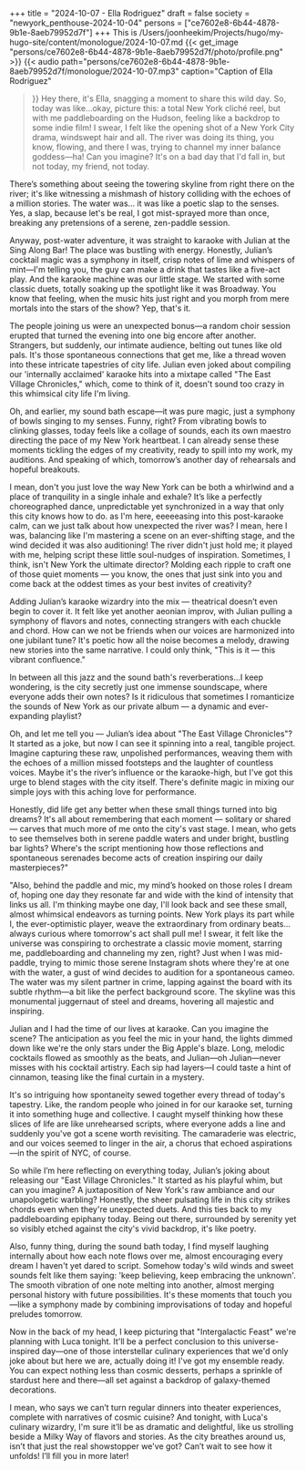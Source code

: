 +++
title = "2024-10-07 - Ella Rodriguez"
draft = false
society = "newyork_penthouse-2024-10-04"
persons = ["ce7602e8-6b44-4878-9b1e-8aeb79952d7f"]
+++
This is /Users/joonheekim/Projects/hugo/my-hugo-site/content/monologue/2024-10-07.md
{{< get_image "persons/ce7602e8-6b44-4878-9b1e-8aeb79952d7f/photo/profile.png" >}}
{{< audio
    path="persons/ce7602e8-6b44-4878-9b1e-8aeb79952d7f/monologue/2024-10-07.mp3" 
    caption="Caption of Ella Rodriguez"
>}}
Hey there, it's Ella, snagging a moment to share this wild day.
So, today was like...okay, picture this: a total New York cliché reel, but with me paddleboarding on the Hudson, feeling like a backdrop to some indie film! I swear, I felt like the opening shot of a New York City drama, windswept hair and all. The river was doing its thing, you know, flowing, and there I was, trying to channel my inner balance goddess—ha! Can you imagine? It's on a bad day that I'd fall in, but not today, my friend, not today. 

There’s something about seeing the towering skyline from right there on the river; it's like witnessing a mishmash of history colliding with the echoes of a million stories. The water was... it was like a poetic slap to the senses. Yes, a slap, because let's be real, I got mist-sprayed more than once, breaking any pretensions of a serene, zen-paddle session. 

Anyway, post-water adventure, it was straight to karaoke with Julian at the Sing Along Bar! The place was bustling with energy. Honestly, Julian’s cocktail magic was a symphony in itself, crisp notes of lime and whispers of mint—I'm telling you, the guy can make a drink that tastes like a five-act play. And the karaoke machine was our little stage. We started with some classic duets, totally soaking up the spotlight like it was Broadway. You know that feeling, when the music hits just right and you morph from mere mortals into the stars of the show? Yep, that's it.

The people joining us were an unexpected bonus—a random choir session erupted that turned the evening into one big encore after another. Strangers, but suddenly, our intimate audience, belting out tunes like old pals. It's those spontaneous connections that get me, like a thread woven into these intricate tapestries of city life. Julian even joked about compiling our 'internally acclaimed' karaoke hits into a mixtape called "The East Village Chronicles," which, come to think of it, doesn't sound too crazy in this whimsical city life I'm living.

Oh, and earlier, my sound bath escape—it was pure magic, just a symphony of bowls singing to my senses. Funny, right? From vibrating bowls to clinking glasses, today feels like a collage of sounds, each its own maestro directing the pace of my New York heartbeat. I can already sense these moments tickling the edges of my creativity, ready to spill into my work, my auditions. And speaking of which, tomorrow’s another day of rehearsals and hopeful breakouts.

I mean, don't you just love the way New York can be both a whirlwind and a place of tranquility in a single inhale and exhale? It’s like a perfectly choreographed dance, unpredictable yet synchronized in a way that only this city knows how to do.
as I'm here, eeeeeasing into this post-karaoke calm, can we just talk about how unexpected the river was? I mean, here I was, balancing like I'm mastering a scene on an ever-shifting stage, and the wind decided it was also auditioning! The river didn't just hold me; it played with me, helping script these little soul-nudges of inspiration. Sometimes, I think, isn't New York the ultimate director? Molding each ripple to craft one of those quiet moments — you know, the ones that just sink into you and come back at the oddest times as your best invites of creativity?

Adding Julian’s karaoke wizardry into the mix — theatrical doesn’t even begin to cover it. It felt like yet another aeonian improv, with Julian pulling a symphony of flavors and notes, connecting strangers with each chuckle and chord. How can we not be friends when our voices are harmonized into one jubilant tune? It's poetic how all the noise becomes a melody, drawing new stories into the same narrative. I could only think, "This is it — this vibrant confluence." 

In between all this jazz and the sound bath's reverberations...I keep wondering, is the city secretly just one immense soundscape, where everyone adds their own notes? Is it ridiculous that sometimes I romanticize the sounds of New York as our private album — a dynamic and ever-expanding playlist? 

Oh, and let me tell you — Julian’s idea about "The East Village Chronicles"? It started as a joke, but now I can see it spinning into a real, tangible project. Imagine capturing these raw, unpolished performances, weaving them with the echoes of a million missed footsteps and the laughter of countless voices. Maybe it's the river’s influence or the karaoke-high, but I've got this urge to blend stages with the city itself. There's definite magic in mixing our simple joys with this aching love for performance.

Honestly, did life get any better when these small things turned into big dreams? It's all about remembering that each moment — solitary or shared — carves that much more of me onto the city's vast stage. I mean, who gets to see themselves both in serene paddle waters and under bright, bustling bar lights? Where's the script mentioning how those reflections and spontaneous serenades become acts of creation inspiring our daily masterpieces?"

"Also, behind the paddle and mic, my mind’s hooked on those roles I dream of, hoping one day they resonate far and wide with the kind of intensity that links us all. I'm thinking maybe one day, I'll look back and see these small, almost whimsical endeavors as turning points. New York plays its part while I, the ever-optimistic player, weave the extraordinary from ordinary beats... always curious where tomorrow's act shall pull me!
I swear, it felt like the universe was conspiring to orchestrate a classic movie moment, starring me, paddleboarding and channeling my zen, right? Just when I was mid-paddle, trying to mimic those serene Instagram shots where they're at one with the water, a gust of wind decides to audition for a spontaneous cameo. The water was my silent partner in crime, lapping against the board with its subtle rhythm—a bit like the perfect background score. The skyline was this monumental juggernaut of steel and dreams, hovering all majestic and inspiring.

Julian and I had the time of our lives at karaoke. Can you imagine the scene? The anticipation as you feel the mic in your hand, the lights dimmed down like we're the only stars under the Big Apple's blaze. Long, melodic cocktails flowed as smoothly as the beats, and Julian—oh Julian—never misses with his cocktail artistry. Each sip had layers—I could taste a hint of cinnamon, teasing like the final curtain in a mystery. 

It's so intriguing how spontaneity sewed together every thread of today's tapestry. Like, the random people who joined in for our karaoke set, turning it into something huge and collective. I caught myself thinking how these slices of life are like unrehearsed scripts, where everyone adds a line and suddenly you've got a scene worth revisiting. The camaraderie was electric, and our voices seemed to linger in the air, a chorus that echoed aspirations—in the spirit of NYC, of course.

So while I’m here reflecting on everything today, Julian’s joking about releasing our "East Village Chronicles." It started as his playful whim, but can you imagine? A juxtaposition of New York's raw ambiance and our unapologetic warbling? Honestly, the sheer pulsating life in this city strikes chords even when they're unexpected duets. And this ties back to my paddleboarding epiphany today. Being out there, surrounded by serenity yet so visibly etched against the city's vivid backdrop, it's like poetry.

Also, funny thing, during the sound bath today, I find myself laughing internally about how each note flows over me, almost encouraging every dream I haven't yet dared to script. Somehow today's wild winds and sweet sounds felt like them saying: 'keep believing, keep embracing the unknown'. The smooth vibration of one note melting into another, almost merging personal history with future possibilities. It's these moments that touch you—like a symphony made by combining improvisations of today and hopeful preludes tomorrow. 

Now in the back of my head, I keep picturing that "Intergalactic Feast" we're planning with Luca tonight. It'll be a perfect conclusion to this universe-inspired day—one of those interstellar culinary experiences that we'd only joke about but here we are, actually doing it! I've got my ensemble ready. You can expect nothing less than cosmic desserts, perhaps a sprinkle of stardust here and there—all set against a backdrop of galaxy-themed decorations. 

I mean, who says we can’t turn regular dinners into theater experiences, complete with narratives of cosmic cuisine? And tonight, with Luca's culinary wizardry, I'm sure it’ll be as dramatic and delightful, like us strolling beside a Milky Way of flavors and stories. As the city breathes around us, isn’t that just the real showstopper we've got?
Can’t wait to see how it unfolds! I’ll fill you in more later! 
